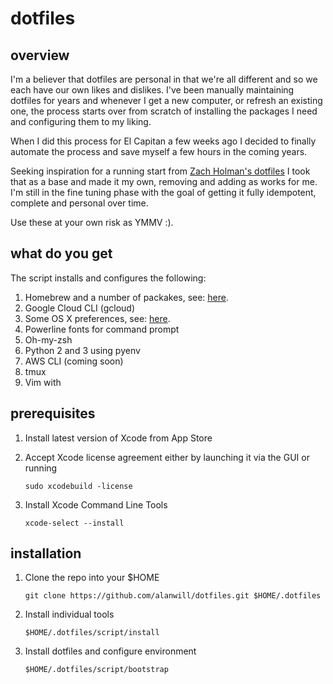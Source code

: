 # dotfiles

## overview

I'm  a believer that dotfiles are  personal in that we're all different and so we each have our own likes and dislikes. I've been manually maintaining dotfiles for years and whenever I get a new computer, or refresh an existing one, the process starts over from scratch of installing the packages I need and configuring them to my liking.

When I did this process for El Capitan a few weeks ago I decided to finally automate the process and save myself a few hours in the coming years.

Seeking inspiration for a running start from [Zach Holman's dotfiles](https://github.com/holman/dotfiles) I took that as a base and made it my own, removing and adding as works for me. I'm still in the fine tuning phase with the goal of getting it fully idempotent, complete and personal over time.

Use these at your own risk as YMMV :).

## what do you get
The script installs and configures the following:
1. Homebrew and a number of packakes, see: [here](./homebrew/install.sh).
2. Google Cloud CLI (gcloud)
3. Some OS X preferences, see: [here](./osx/set-defaults.sh).
4. Powerline fonts for command prompt
3. Oh-my-zsh
4. Python 2 and 3 using pyenv
5. AWS CLI (coming soon)
6. tmux
7. Vim with

## prerequisites
1. Install latest version of Xcode from App Store
2. Accept Xcode license agreement either by launching it via the GUI or running

    ```
    sudo xcodebuild -license
    ```
3. Install Xcode Command Line Tools

    ```
    xcode-select --install
    ```

## installation

1. Clone the repo into your $HOME
    ```
    git clone https://github.com/alanwill/dotfiles.git $HOME/.dotfiles
    ```

2. Install individual tools
    ```
    $HOME/.dotfiles/script/install
    ```
3. Install dotfiles and configure environment

    ```
    $HOME/.dotfiles/script/bootstrap
    ```

